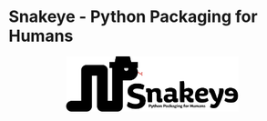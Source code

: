 # Snakeye - Python Packaging for Humans

<p align="center">
<img src="assets/snakeye-logo.png" alt="Logo" width="60%">
 </p>
